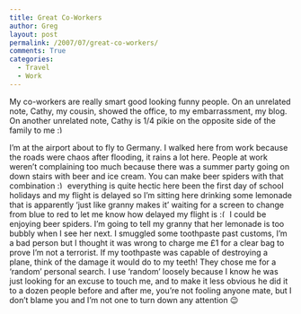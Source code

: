 ```yaml
---
title: Great Co-Workers
author: Greg
layout: post
permalink: /2007/07/great-co-workers/
comments: True
categories:
  - Travel
  - Work
---
```

My co-workers are really smart good looking funny people. On an unrelated note, Cathy, my cousin, showed the office, to my embarrassment, my blog. On another unrelated note, Cathy is 1/4 pikie on the opposite side of the family to me <img src="http://gregology.net/wp-includes/images/smilies/simple-smile.png" alt=":)" class="wp-smiley" style="height: 1em; max-height: 1em;" />

I&#8217;m at the airport about to fly to Germany. I walked here from work because the roads were chaos after flooding, it rains a lot here. People at work weren&#8217;t complaining too much because there was a summer party going on down stairs with beer and ice cream. You can make beer spiders with that combination <img src="http://gregology.net/wp-includes/images/smilies/simple-smile.png" alt=":)" class="wp-smiley" style="height: 1em; max-height: 1em;" /> everything is quite hectic here been the first day of school holidays and my flight is delayed so I&#8217;m sitting here drinking some lemonade that is apparently &#8216;just like granny makes it&#8217; waiting for a screen to change from blue to red to let me know how delayed my flight is <img src="http://gregology.net/wp-includes/images/smilies/frownie.png" alt=":(" class="wp-smiley" style="height: 1em; max-height: 1em;" /> I could be enjoying beer spiders. I&#8217;m going to tell my granny that her lemonade is too bubbly when I see her next. I smuggled some toothpaste past customs, I&#8217;m a bad person but I thought it was wrong to charge me £1 for a clear bag to prove I&#8217;m not a terrorist. If my toothpaste was capable of destroying a plane, think of the damage it would do to my teeth! They chose me for a &#8216;random&#8217; personal search. I use &#8216;random&#8217; loosely because I know he was just looking for an excuse to touch me, and to make it less obvious he did it to a dozen people before and after me, you&#8217;re not fooling anyone mate, but I don&#8217;t blame you and I&#8217;m not one to turn down any attention 😉
